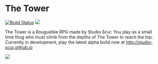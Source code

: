 # The Tower

[![Build Status](https://magnum.travis-ci.com/SarenCurrie/the-tower.svg?token=PpqedDmGK3qwq5Ez7x4Y&branch=master)](https://magnum.travis-ci.com/SarenCurrie/the-tower)
[![](https://img.shields.io/badge/release-a.3.0-brightgreen.svg)](http://studio-scur.github.io)

The Tower is a Rouguelike RPG made by Studio Scur. You play as a small time thug who must climb from the depths of The Tower to reach the top. Currently in development, play the latest alpha build now at http://studio-scur.github.io

![](http://i.imgur.com/53qBuqa.png)
